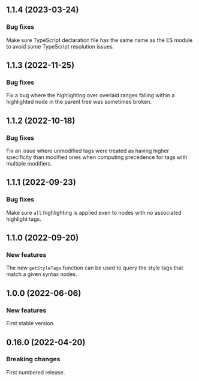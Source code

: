 ## 1.1.4 (2023-03-24)

### Bug fixes

Make sure TypeScript declaration file has the same name as the ES module to avoid some TypeScript resolution issues.

## 1.1.3 (2022-11-25)

### Bug fixes

Fix a bug where the highlighting over overlaid ranges falling within a highlighted node in the parent tree was sometimes broken.

## 1.1.2 (2022-10-18)

### Bug fixes

Fix an issue where unmodified tags were treated as having higher specificity than modified ones when computing precedence for tags with multiple modifiers.

## 1.1.1 (2022-09-23)

### Bug fixes

Make sure `all` highlighting is applied even to nodes with no associated highlight tags.

## 1.1.0 (2022-09-20)

### New features

The new `getStyleTags` function can be used to query the style tags that match a given syntax nodes.

## 1.0.0 (2022-06-06)

### New features

First stable version.

## 0.16.0 (2022-04-20)

### Breaking changes

First numbered release.
